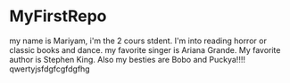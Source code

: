 # MyFirstRepo
my name is Mariyam, i'm the 2 cours stdent. I'm into reading horror or classic books and dance. my favorite singer is Ariana Grande. My favorite author is Stephen King. Also my besties are Bobo and Puckya!!!!
qwertyjsfdgfcgfdgfhg
